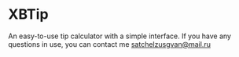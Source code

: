 # XBTip
An easy-to-use tip calculator with a simple interface.
If you have any questions in use, you can contact me satchelzusgvan@mail.ru
